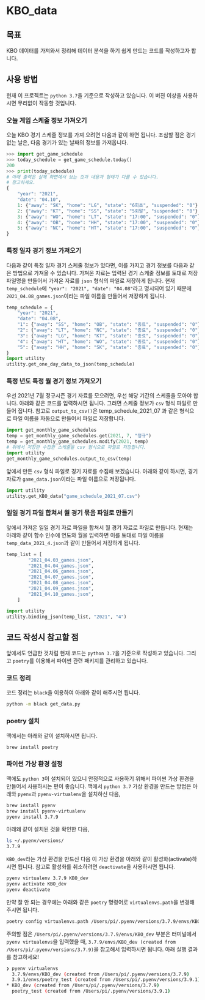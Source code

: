 # KBO_data

## 목표

KBO 데이터를 가져와서 정리해 데이터 분석을 하기 쉽게 만드는 코드를 작성하고자 합니다.

## 사용 방법

현재 이 프로젝트는 `python 3.7`을 기준으로 작성하고 있습니다. 이 버젼 이상을 사용하시면 무리없이 작동할 것입니다.

### 오늘 게임 스케줄 정보 가져오기

오늘 KBO 경기 스케줄 정보를 가져 오려면 다음과 같이 하면 됩니다. 조심할 점은 경기 없는 날은, 다음 경기가 있는 날짜의 정보를 가져옵니다.

```python
>>> import get_game_schedule
>>> today_schedule = get_game_schedule.today()
200
>>> print(today_schedule)
# 아래 출력은 실제 화면에서 보는 것과 내용과 형태가 다를 수 있습니다.
# 참고하세요.
{
    "year": "2021",
    "date": "04.10",
    1: {"away": "SK", "home": "LG", "state": "6회초", "suspended": "0"},
    2: {"away": "KT", "home": "SS", "state": "5회말", "suspended": "0"},
    3: {"away": "WO", "home": "LT", "state": "17:00", "suspended": "0"},
    4: {"away": "OB", "home": "HH", "state": "17:00", "suspended": "0"},
    5: {"away": "NC", "home": "HT", "state": "17:00", "suspended": "0"},
}
```

### 특정 일자 경기 정보 가져오기

다음과 같이 특정 일자 경기 스케줄 정보가 있다면, 이를 가지고 경기 정보를 다음과 같은 방법으로 가져올 수 있습니다. 가져온 자료는 입력된 경기 스케줄 정보를 토대로 저장 파일명을 만들어서 가져온 자료를 `json` 형식의 파일로 저장하게 됩니다. 현재 `temp_schedule`에 `"year": "2021", "date": "04.08"`라고 명시되어 있기 때문에 `2021_04.08_games.json`이라는 파일 이름을 만들어서 저장하게 됩니다.

```python
temp_schedule = {
    "year": "2021",
    "date": "04.08",
    "1": {"away": "SS", "home": "OB", "state": "종료", "suspended": "0"},
    "2": {"away": "LT", "home": "NC", "state": "종료", "suspended": "0"},
    "3": {"away": "LG", "home": "KT", "state": "종료", "suspended": "0"},
    "4": {"away": "HT", "home": "WO", "state": "종료", "suspended": "0"},
    "5": {"away": "HH", "home": "SK", "state": "종료", "suspended": "0"},
}
import utility
utility.get_one_day_data_to_json(temp_schedule)
```

### 특정 년도 특정 월 경기 정보 가져오기

우선 2021년 7월 정규시즌 경기 자료를 모으려면, 우선 해당 기간의 스케줄을 모아야 합니다. 아래와 같은 코드를 입력하시면 됩니다. 그러면 스케줄 정보가 `csv` 형식 파일로 만들어 집니다. 참고로 `output_to_csv()`은 temp_schedule_2021_07 과 같은 형식으로 파일 이름을 자동으로 만들어서 파일로 저장합니다.

```python
import get_monthly_game_schedules
temp = get_monthly_game_schedules.get(2021, 7, "정규")
temp = get_monthly_game_schedules.modify(2021, temp)
# 위에서 저장한 수집한 스케줄을 csv 형식으로 파일로 저장합니다.
import utility
get_monthly_game_schedules.output_to_csv(temp)
```

앞에서 만든 `csv` 형식 파일로 경기 자료를 수집해 보겠습니다. 아래와 같이 하시면, 경기 자료가 `game_data.json`이라는 파일 이름으로 저장됩니다.

```python
import utility
utility.get_KBO_data("game_schedule_2021_07.csv")
```

### 일일 경기 파일 합쳐서 월 경기 묶음 파일로 만들기

앞에서 가져온 일일 경기 자료 파일을 합쳐서 월 경기 자료로 파일로 만듭니다. 현재는 아래와 같이 함수 인수에 연도와 월을 입력하면 이를 토대로 파일 이름을 `temp_data_2021_4.json`과 같이 만들어서 저장하게 됩니다.

```python
temp_list = [
        "2021_04.03_games.json",
        "2021_04.04_games.json",
        "2021_04.06_games.json",
        "2021_04.07_games.json",
        "2021_04.08_games.json",
        "2021_04.09_games.json",
        "2021_04.10_games.json",
    ]

import utility
utility.binding_json(temp_list, "2021", "4")
```

## 코드 작성시 참고할 점

앞에서도 언급한 것처럼 현재 코드는 `python 3.7`을 기준으로 작성하고 있습니다. 그리고 `poetry`를 이용해서 파이썬 관련 패키지를 관리하고 있습니다.

### 코드 정리

코드 정리는 `black`을 이용하여 아래와 같이 해주시면 됩니다.

```bash
python -m black get_data.py
```

### poetry 설치

맥에서는 아래와 같이 설치하시면 됩니다.

```bash
brew install poetry
```

### 파이썬 가상 환경 설정

맥에도 `python 3`이 설치되어 있으니 안정적으로 사용하기 위해서 파이썬 가상 환경을 만들어서 사용하시는 편이 좋습니다. 맥에서 `python 3.7` 가상 환경을 만드는 방법은 아래와 `pyenv`과 `pyenv-virtualenv`을 설치하신 다음,

```bash
brew install pyenv
brew install pyenv-virtualenv
pyenv install 3.7.9
```

아래왜 같이 설치된 것을 확인한 다음,

```bash
ls ~/.pyenv/versions/
3.7.9
```

`KBO_dev`라는 가상 환경을 만드신 다음 이 가상 환경을 아래와 같이 활성화(activate)하시면 됩니다. 참고로 활성화를 취소하려면 `deactivate`을 사용하시면 됩니다.

```bash
pyenv virtualenv 3.7.9 KBO_dev
pyenv activate KBO_dev
pyenv deactivate
```

만약 잘 안 되는 경우에는 아래와 같은 `poetry` 명령어로 `virtualenvs.path`을 변경해주시면 됩니다.

```bash
poetry config virtualenvs.path /Users/pi/.pyenv/versions/3.7.9/envs/KBO_dev
```

주의할 점은 `/Users/pi/.pyenv/versions/3.7.9/envs/KBO_dev` 부분은 터미널에서 `pyenv virtualenvs`을 입력했을 때, `3.7.9/envs/KBO_dev (created from /Users/pi/.pyenv/versions/3.7.9)`을 참고해서 입력하시면 됩니다. 아래 실행 결과를 참고하세요!

```bash
❯ pyenv virtualenvs
  3.7.9/envs/KBO_dev (created from /Users/pi/.pyenv/versions/3.7.9)
  3.9.1/envs/poetry_test (created from /Users/pi/.pyenv/versions/3.9.1)
* KBO_dev (created from /Users/pi/.pyenv/versions/3.7.9)
  poetry_test (created from /Users/pi/.pyenv/versions/3.9.1)
```
